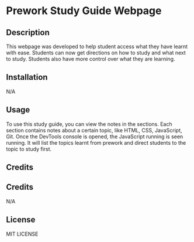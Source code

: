 # Prework Study Guide Webpage

## Description

This webpage was developed to help student access what they have learnt with ease. Students can now get directions on how to study and what next to study. Students also have more control over what they are learning.

## Installation

N/A

## Usage

To use this study guide, you can view the notes in the sections. Each section contains notes about a certain topic, like HTML, CSS, JavaScript, Git. Once the DevTools console is opened, the JavaScript running is seen running. It will list the topics learnt from prework and direct students to the topic to study first.

## Credits


## Credits

N/A

## License

MIT LICENSE
